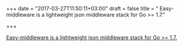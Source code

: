 +++
date = "2017-03-27T11:50:11+03:00"
draft = false
title = " Easy-middleware is a lightweight json middleware stack for Go >= 1.7."

+++

<p><a href="https://github.com/donutloop/easy-middleware"> Easy-middleware is a lightweight json middleware stack for Go >= 1.7.</a></p>